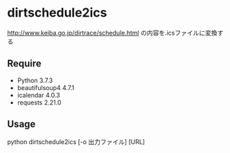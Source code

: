 # dirtschedule2ics
http://www.keiba.go.jp/dirtrace/schedule.html の内容を.icsファイルに変換する
## Require
* Python 3.7.3
* beautifulsoup4 4.7.1
* icalendar 4.0.3
* requests 2.21.0
## Usage
python dirtschedule2ics [-o 出力ファイル] [URL]

